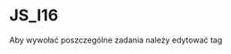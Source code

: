 # JS_I16

Aby wywołać poszczególne zadania należy edytować tag <script> z odpowienim numerem zadania